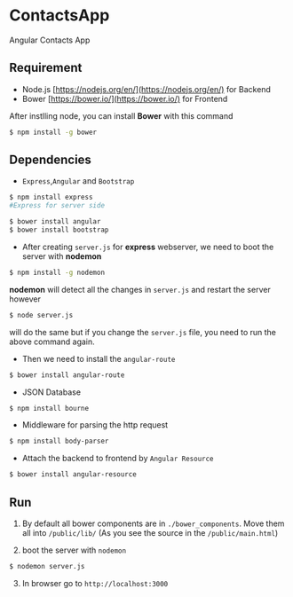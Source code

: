 # ContactsApp
Angular Contacts App



## Requirement
* Node.js [https://nodejs.org/en/](https://nodejs.org/en/) for Backend
* Bower [https://bower.io/](https://bower.io/) for Frontend 

After instlling node, you can install **Bower** with this command
```bash
$ npm install -g bower
```

## Dependencies
* ```Express```,```Angular``` and ```Bootstrap```

```bash
$ npm install express
#Express for server side

$ bower install angular
$ bower install bootstrap
```

* After creating ```server.js``` for **express** webserver, we need to boot the server with **nodemon**
```bash
$ npm install -g nodemon
```
**nodemon** will detect all the changes in ``server.js`` and restart the server however
```bash
$ node server.js
```
will do the same but if you change the ```server.js``` file, you need to run the above command again.

* Then we need to install the ```angular-route```
```bash
$ bower install angular-route
```

* JSON Database 
```bash
$ npm install bourne
```

* Middleware for parsing the http request
```bash
$ npm install body-parser
```

* Attach the backend to frontend by ```Angular Resource```
```bash
$ bower install angular-resource
```

## Run
1. By default all bower components are in  ```./bower_components```. Move them all into ```/public/lib/``` (As you see the source in the ```/public/main.html```)

2. boot the server with ```nodemon```
```bash
$ nodemon server.js
```

3. In browser go to ```http://localhost:3000```

